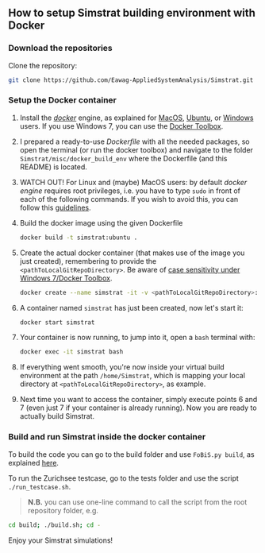## How to setup Simstrat building environment with Docker
### Download the repositories
Clone the repository:

~~~bash
git clone https://github.com/Eawag-AppliedSystemAnalysis/Simstrat.git
~~~

### Setup the Docker container
1. Install the [_docker_](https://www.docker.com/
) engine, as explained for [MacOS](https://docs.docker.com/docker-for-mac/), [Ubuntu](https://docs.docker.com/install/linux/docker-ce/ubuntu/), or [Windows](https://docs.docker.com/docker-for-windows/) users. If you use Windows 7, you can use the [Docker Toolbox](https://docs.docker.com/toolbox/toolbox_install_windows/).
2. I prepared a ready-to-use *Dockerfile* with all the needed packages, so open the terminal (or run the docker toolbox) and navigate to the folder `Simstrat/misc/docker_build_env` where the Dockerfile (and this README) is located.
3. WATCH OUT! For Linux and (maybe) MacOS users: by default _docker engine_ requires root privileges, i.e. you have to type `sudo` in front of each of the following commands. If you wish to avoid this, you can follow this [guidelines](https://docs.docker.com/install/linux/linux-postinstall/#manage-docker-as-a-non-root-user).
4. Build the docker image using the given Dockerfile

    ~~~bash
    docker build -t simstrat:ubuntu .
    ~~~

5. Create the actual docker container (that makes use of the image you just created), remembering to provide the `<pathToLocalGitRepoDirectory>`. Be aware of [case sensitivity under Windows 7/Docker Toolbox](https://github.com/moby/moby/issues/28660).

    ~~~bash
    docker create --name simstrat -it -v <pathToLocalGitRepoDirectory>:/home/Simstrat simstrat:ubuntu
    ~~~

6. A container named `simstrat` has just been created, now let's start it:

    ~~~bash
    docker start simstrat
    ~~~

7. Your container is now running, to jump into it, open a `bash` terminal with:

    ~~~bash
    docker exec -it simstrat bash
    ~~~

8. If everything went smooth, you're now inside your virtual build environment at the path `/home/Simstrat`, which is mapping your local directory at `<pathToLocalGitRepoDirectory>`, as example.

9. Next time you want to access the container, simply execute points 6 and 7 (even just 7 if your container is already running). Now you are ready to actually build Simstrat.

### Build and run Simstrat inside the docker container
To build the code you can go to the build folder and use `FoBiS.py build`, as explained [here](../../build).

To run the Zurichsee testcase, go to the tests folder and use the script `./run_testcase.sh`.

> **N.B.** you can use one-line command to call the script from the root repository folder, e.g.
~~~bash
cd build; ./build.sh; cd -
~~~

Enjoy your Simstrat simulations!
